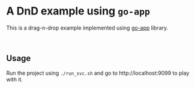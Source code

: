 # A DnD example using `go-app`

This is a drag-n-drop example implemented using [go-app](https://github.com/maxence-charriere/go-app) library.

<br/>

## Usage

Run the project using `./run_svc.sh` and go to http://localhost:9099 to play with it.

